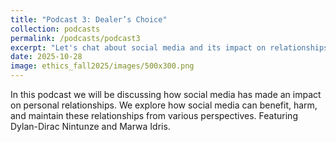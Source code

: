```yaml
---
title: "Podcast 3: Dealer’s Choice"
collection: podcasts
permalink: /podcasts/podcast3
excerpt: "Let's chat about social media and its impact on relationships."
date: 2025-10-28
image: ethics_fall2025/images/500x300.png
---
```

In this podcast we will be discussing how social media has made an impact on personal relationships. We explore how social media can benefit, harm, and maintain these relationships from various perspectives. Featuring Dylan-Dirac Nintunze and Marwa Idris.
